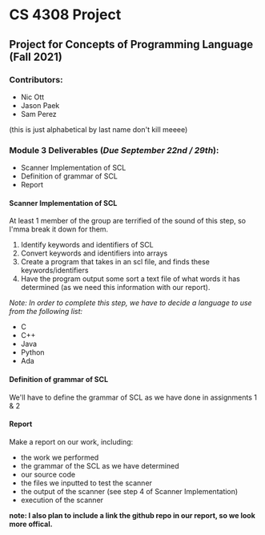 # CS 4308 Project
## Project for Concepts of Programming Language (Fall 2021)

### Contributors:
- Nic Ott
- Jason Paek
- Sam Perez

(this is just alphabetical by last name don't kill meeee)

### Module 3 Deliverables (***Due September 22nd / 29th***):
- Scanner Implementation of SCL
- Definition of grammar of SCL
- Report

#### Scanner Implementation of SCL

At least 1 member of the group are terrified of the sound of this step, so I'mma break it down for them.
1. Identify keywords and identifiers of SCL
2. Convert keywords and identifiers into arrays
3. Create a program that takes in an scl file, and finds these keywords/identifiers
4. Have the program output some sort a text file of what words it has determined (as we need this information with our report).

*Note: In order to complete this step, we have to decide a language to use from the following list:*

- C
- C++
- Java
- Python
- Ada

#### Definition of grammar of SCL
We'll have to define the grammar of SCL as we have done in assignments 1 & 2

#### Report
Make a report on our work, including:
- the work we performed
- the grammar of the SCL as we have determined
- our source code
- the files we inputted to test the scanner
- the output of the scanner (see step 4 of Scanner Implementation)
- execution of the scanner

**note: I also plan to include a link the github repo in our report, so we look more offical.**